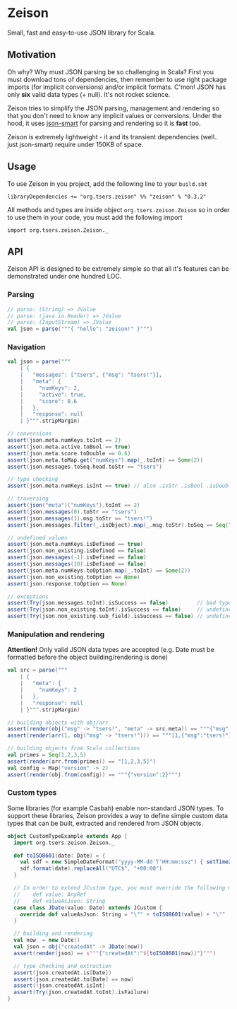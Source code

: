 # Zeison

Small, fast and easy-to-use JSON library for Scala.

## Motivation

Oh why? Why must JSON parsing be so challenging in Scala? First you must
download tons of dependencies, then remember to use right package imports (for
implicit conversions) and/or implicit formats. C'mon! JSON has only **six** 
valid data types (+ null). It's not rocket science.

Zeison tries to simplify the JSON parsing, management and rendering so that
you don't need to know any implicit values or conversions. Under the hood, it 
uses [json-smart](https://code.google.com/p/json-smart/) for parsing and rendering
so it is **fast** too.

Zeison is extremely lightweight - it and its transient dependencies (well.. just 
json-smart) require under 150KB of space.


## Usage

To use Zeison in you project, add the following line to your `build.sbt`

    libraryDependencies += "org.tsers.zeison" %% "zeison" % "0.3.2"

All methods and types are inside object `org.tsers.zeison.Zeison` so in order to
use them in your code, you must add the following import

    import org.tsers.zeison.Zeison._

## API

Zeison API is designed to be extremely simple so that all it's features can be
demonstrated under one hundred LOC.

### Parsing

```scala
// parse: (String) => JValue
// parse: (java.io.Reader) => JValue
// parse: (InputStream) => JValue
val json = parse("""{ "hello": "zeison!" }""")
```

### Navigation

```scala
val json = parse("""
    | {
    |   "messages": ["tsers", {"msg": "tsers!"}],
    |   "meta": {
    |     "numKeys": 2,
    |     "active": true,
    |     "score": 0.6
    |   },
    |   "response": null
    | }""".stripMargin)

// conversions
assert(json.meta.numKeys.toInt == 2)
assert(json.meta.active.toBool == true)
assert(json.meta.score.toDouble == 0.6)
assert(json.meta.toMap.get("numKeys").map(_.toInt) == Some(2))
assert(json.messages.toSeq.head.toStr == "tsers")

// type checking
assert(json.meta.numKeys.isInt == true) // also .isStr .isBool .isDouble .isArray .isObject .isNull .isDefined

// traversing
assert(json("meta")("numKeys").toInt == 2)
assert(json.messages(0).toStr == "tsers")
assert(json.messages(1).msg.toStr == "tsers!")
assert(json.messages.filter(_.isObject).map(_.msg.toStr).toSeq == Seq("tsers!"))

// undefined values
assert(json.meta.numKeys.isDefined == true)
assert(json.non_existing.isDefined == false)
assert(json.messages(-1).isDefined == false)
assert(json.messages(10).isDefined == false)
assert(json.meta.numKeys.toOption.map(_.toInt) == Some(2))
assert(json.non_existing.toOption == None)
assert(json.response.toOption == None)

// exceptions
assert(Try(json.messages.toInt).isSuccess == false)         // bad type cast
assert(Try(json.non_existing.toInt).isSuccess == false)     // undefined has no value
assert(Try(json.non_existing.sub_field).isSuccess == false) // undefined has no member x
```

### Manipulation and rendering

**Attention!** Only valid JSON data types are accepted (e.g. Date must be formatted before
the object building/rendering is done)

```scala
val src = parse("""
    | {
    |   "meta": {
    |     "numKeys": 2
    |   },
    |   "response": null
    | }""".stripMargin)

// building objects with obj/arr
assert(render(obj("msg" -> "tsers!", "meta" -> src.meta)) == """{"msg":"tsers!","meta":{"numKeys":2}}""")
assert(render(arr(1, obj("msg" -> "tsers!"))) == """[1,{"msg":"tsers!"}]""")

// building objects from Scala collections
val primes = Seq(1,2,3,5)
assert(render(arr.from(primes)) == "[1,2,3,5]")
val config = Map("version" -> 2)
assert(render(obj.from(config)) == """{"version":2}""")
```

### Custom types

Some libraries (for example Casbah) enable non-standard JSON types. To support 
these libraries, Zeison provides a way to define simple custom data types that 
can be built, extracted and rendered from JSON objects. 

```scala
object CustomTypeExample extends App {
  import org.tsers.zeison.Zeison._

  def toISO8601(date: Date) = {
    val sdf = new SimpleDateFormat("yyyy-MM-dd'T'HH:mm:ssz") { setTimeZone(TimeZone.getTimeZone("UTC")) }
    sdf.format(date).replaceAll("UTC$", "+00:00")
  }

  // In order to extend JCustom type, you must override the following methods:
  //    def value: AnyRef
  //    def valueAsJson: String
  case class JDate(value: Date) extends JCustom {
    override def valueAsJson: String = "\"" + toISO8601(value) + "\""
  }

  // building and rendering
  val now  = new Date()
  val json = obj("createdAt" -> JDate(now))
  assert(render(json) == s"""{"createdAt":"${toISO8601(now)}"}""")

  // type checking and extraction
  assert(json.createdAt.is[Date])
  assert(json.createdAt.to[Date] == now)
  assert(!json.createdAt.isInt)
  assert(Try(json.createdAt.toInt).isFailure)
}
``` 
